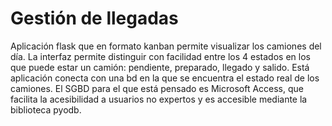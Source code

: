 # Gestión de llegadas
Aplicación flask que en formato kanban permite visualizar los camiones del día.
La interfaz permite distinguir con facilidad entre los 4 estados en los que puede estar un camión: pendiente, preparado, llegado y salido.
Está aplicación conecta con una bd en la que se encuentra el estado real de los camiones.
El SGBD para el que está pensado es Microsoft Access, que facilita la acesibilidad a usuarios no expertos y es accesible mediante la biblioteca pyodb.
